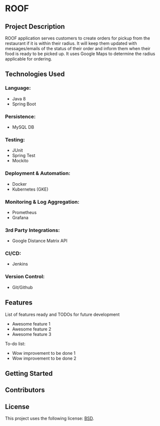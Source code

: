 # ROOF 

## Project Description

ROOF application serves customers to create orders for pickup from the restaurant if it is within their radius. It will keep them updated with messages/emails of the status of their order and inform them when their food is ready to be picked up. It uses Google Maps to determine the radius applicable for ordering.

## Technologies Used

### Language: 

* Java 8  
* Spring Boot 

### Persistence: 

* MySQL DB 

### Testing: 

* JUnit 
* Spring Test 
* Mockito 

### Deployment & Automation: 

* Docker 
* Kubernetes (GKE)

### Monitoring & Log Aggregation: 

* Prometheus  
* Grafana  

### 3rd Party Integrations: 

* Google Distance Matrix API 

### CI/CD: 

* Jenkins  

### Version Control: 

* Git/Github

## Features

List of features ready and TODOs for future development
* Awesome feature 1
* Awesome feature 2
* Awesome feature 3

To-do list:
* Wow improvement to be done 1
* Wow improvement to be done 2

## Getting Started


## Contributors


## License

This project uses the following license: [BSD](LICENSE).
